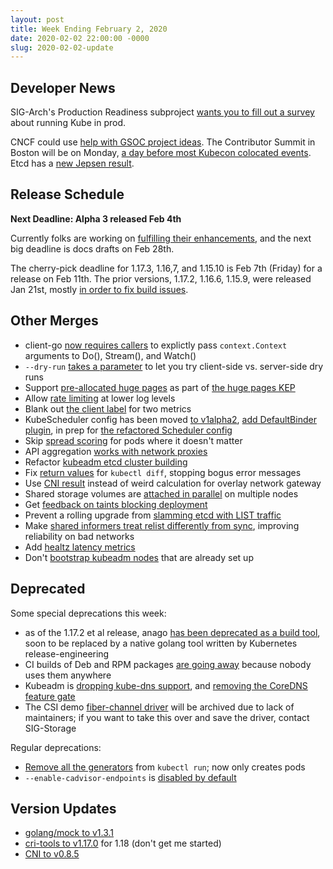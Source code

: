 ```yaml
---
layout: post
title: Week Ending February 2, 2020
date: 2020-02-02 22:00:00 -0000
slug: 2020-02-02-update
---
```


## Developer News

SIG-Arch's Production Readiness subproject [wants you to fill out a survey](https://forms.gle/p4CcvsxrkVrbY7Qj7) about running Kube in prod.

CNCF could use [help with GSOC project ideas](https://groups.google.com/forum/?utm_medium=email&utm_source=footer#!topic/kubernetes-dev/-4hWnY4fr6o).  The Contributor Summit in Boston will be on Monday, [a day before most Kubecon colocated events](https://groups.google.com/forum/?utm_medium=email&utm_source=footer#!topic/kubernetes-dev/2XZ7Z7jYVLk).  Etcd has a [new Jepsen result](https://etcd.io/blog/jepsen-343-results/).

## Release Schedule

**Next Deadline: Alpha 3 released Feb 4th**

Currently folks are working on [fulfilling their enhancements](https://docs.google.com/spreadsheets/d/1RtCvByYdcqWc6I_A1cKgeXT2tBS7SyHGvSt_DWXz270/edit?usp=sharing), and the next big deadline is docs drafts on Feb 28th.

The cherry-pick deadline for 1.17.3, 1.16,7, and 1.15.10 is Feb 7th (Friday) for a release on Feb 11th.  The prior versions, 1.17.2, 1.16.6, 1.15.9, were released Jan 21st, mostly [in order to fix build issues](https://github.com/kubernetes/release/issues/1020).

## Other Merges

* client-go [now requires callers](https://github.com/kubernetes/kubernetes/pull/87597) to explictly pass `context.Context` arguments to Do(), Stream(), and Watch()
* `--dry-run` [takes a parameter](https://github.com/kubernetes/kubernetes/pull/87580) to let you try client-side vs. server-side dry runs
* Support [pre-allocated huge pages](https://github.com/kubernetes/kubernetes/pull/82820) as part of [the huge pages KEP](https://github.com/kubernetes/enhancements/pull/1271)
* Allow [rate limiting](https://github.com/kubernetes/kubernetes/pull/87740) at lower log levels
* Blank out [the client label](https://github.com/kubernetes/kubernetes/pull/87673) for two metrics
* KubeScheduler config has been moved [to v1alpha2](https://github.com/kubernetes/kubernetes/pull/87628), [add DefaultBinder plugin](https://github.com/kubernetes/kubernetes/pull/87430), in prep for [the refactored Scheduler config](https://github.com/kubernetes/kubernetes/issues/87617)
* Skip [spread scoring](https://github.com/kubernetes/kubernetes/pull/87566) for pods where it doesn't matter
* API aggregation [works with network proxies](https://github.com/kubernetes/kubernetes/pull/87515)
* Refactor [kubeadm etcd cluster building](https://github.com/kubernetes/kubernetes/pull/87505)
* Fix [return values](https://github.com/kubernetes/kubernetes/pull/87437) for `kubectl diff`, stopping bogus error messages
* Use [CNI result](https://github.com/kubernetes/kubernetes/pull/85993) instead of weird calculation for overlay network gateway
* Shared storage volumes are [attached in parallel](https://github.com/kubernetes/kubernetes/pull/87258) on multiple nodes
* Get [feedback on taints blocking deployment](https://github.com/kubernetes/kubernetes/pull/87250)
* Prevent a rolling upgrade from [slamming etcd with LIST traffic](https://github.com/kubernetes/kubernetes/pull/86430)
* Make [shared informers treat relist differently from sync](https://github.com/kubernetes/kubernetes/pull/86015), improving reliability on bad networks
* Add [healtz latency metrics](https://github.com/kubernetes/kubernetes/pull/83598)
* Don't [bootstrap kubeadm nodes](https://github.com/kubernetes/kubernetes/pull/81056) that are already set up

## Deprecated

Some special deprecations this week:

* as of the 1.17.2 et al release, anago [has been deprecated as a build tool](https://groups.google.com/forum/?utm_medium=email&utm_source=footer#!topic/kubernetes-dev/Mhpx-loSBns), soon to be replaced by a native golang tool written by Kubernetes release-engineering
* CI builds of Deb and RPM packages [are going away](https://groups.google.com/forum/?utm_medium=email&utm_source=footer#!topic/kubernetes-dev/u5a2TPBjoUU) because nobody uses them anywhere
* Kubeadm is [dropping kube-dns support](https://github.com/kubernetes/kubeadm/issues/1943), and [removing the CoreDNS feature gate](https://github.com/kubernetes/kubernetes/pull/87400)
* The CSI demo [fiber-channel driver](https://github.com/kubernetes-csi/csi-driver-fibre-channel) will be archived due to lack of maintainers; if you want to take this over and save the driver, contact SIG-Storage

Regular deprecations:

* [Remove all the generators](https://github.com/kubernetes/kubernetes/pull/87077) from `kubectl run`; now only creates pods
* `--enable-cadvisor-endpoints` is [disabled by default](https://github.com/kubernetes/kubernetes/pull/87440)

## Version Updates

* [golang/mock to v1.3.1](https://github.com/kubernetes/kubernetes/pull/87326)
* [cri-tools to v1.17.0](https://github.com/kubernetes/kubernetes/pull/86305) for 1.18 (don't get me started)
* [CNI to v0.8.5](https://github.com/kubernetes/kubernetes/pull/78819)
